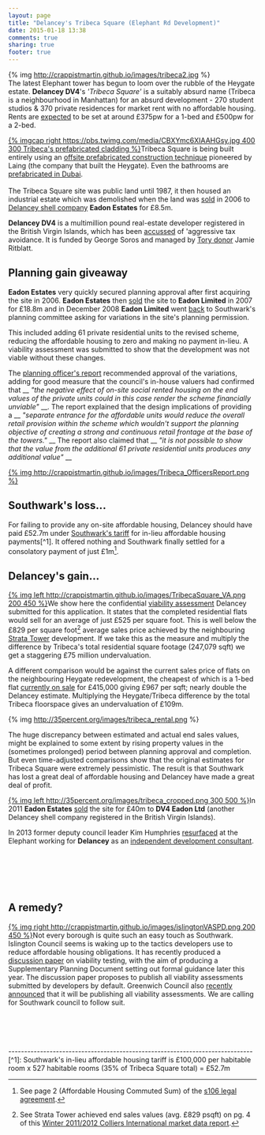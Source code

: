```yaml
---
layout: page
title: "Delancey's Tribeca Square (Elephant Rd Development)"
date: 2015-01-18 13:38
comments: true
sharing: true
footer: true
---
```

{% img http://crappistmartin.github.io/images/tribeca2.jpg %}  
The latest Elephant tower has begun to loom over the rubble of the Heygate estate. __Delancey DV4__'s _'Tribeca Square'_ is a suitably absurd name (Tribeca is a neighbourhood in Manhattan) for an absurd development - 270 student studios & 370 private residences for market rent with no affordable housing. Rents are [expected](http://35percent.org/blog/2014/07/19/community-infrastructure-levy/) to be set at around £375pw for a 1-bed and £500pw for a 2-bed.

[{% imgcap right https://pbs.twimg.com/media/CBXYmc6XIAAHGsy.jpg 400 300 Tribeca's prefabricated cladding %}](https://pbs.twimg.com/media/CBXYmc6XIAAHGsy.jpg)Tribeca Square is being built entirely using an [offsite prefabricated construction technique](http://www.laingorourke.com/media/news-releases/2015/laing-o-rourke-led-consortium-awarded.aspx) pioneered by Laing (the company that built the Heygate). Even the bathrooms are [prefabricated in Dubai](http://www.london-se1.co.uk/news/view/7609).   
</br>
The Tribeca Square site was public land until 1987, it then housed an industrial estate which was demolished when the land was [sold](/images/LR_DV4Eadon2006.pdf) in 2006 to [Delancey shell company](/images/dv4.pdf) __Eadon Estates__ for £8.5m.

__Delancey DV4__ is a multimillion pound real-estate developer registered in the British Virgin Islands, which has been [accussed](http://35percent.org/images/PrivateEyeNo1311.pdf) of 'aggressive tax avoidance. It is funded by George Soros and managed by [Tory donor](http://www.independent.co.uk/news/uk/politics/party-funding-tory-coffers-benefit-from-fear-of-labour-mansion-tax-9716614.html) Jamie Ritblatt. 

## Planning gain giveaway 
__Eadon Estates__ very quickly secured planning approval after first acquiring the site in 2006. __Eadon Estates__ then [sold](/images/LR_Eadon_2007.pdf) the site to __Eadon Limited__ in 2007 for £18.8m and in December 2008 __Eadon Limited__ went [back](linktoplanningapp) to Southwark's planning committee asking for variations in the site's planning permission.

This included adding 61 private residential units to the revised scheme, reducing the affordable housing to zero and making no payment in-lieu. A viability assessment was submitted to show that the development was not viable without these changes.

The [planning officer's report](http://crappistmartin.github.io/images/Tribeca_OfficersReport.pdf) recommended approval of the variations, adding for good measure that the council's in-house valuers had confirmed that __ _"the negative effect of on-site social rented housing on the end values of the private units could in this case render the scheme financially unviable"_ __. The report explained that the design implications of providing a __ _"separate entrance for the affordable units would reduce the overall retail provision within the scheme which wouldn't support the planning objective of creating a strong and continuous retail frontage at the base of the towers."_ __
The report also claimed that __ _"it is not possible to show that the value from the additional 61 private residential units produces any additional value"_ __

[{% img http://crappistmartin.github.io/images/Tribeca_OfficersReport.png %}](http://crappistmartin.github.io/images/Tribeca_OfficersReport.pdf)

## Southwark's loss... 
For failing to provide any on-site affordable housing, Delancey should have paid £52.7m under [Southwark's tariff](http://affordable.heroku.com/images/affordablehousingspg.pdf) for in-lieu affordable housing payments[^1]. It offered nothing and Southwark finally settled for a consolatory payment of just £1m[^2]. 

## Delancey's gain...
[{% img left http://crappistmartin.github.io/images/TribecaSquare_VA.png 200 450 %}](http://crappistmartin.github.io/images/Delancey_Tribeca_ViabilityAssessment.pdf)We show here the confidential [viability assessment](http://crappistmartin.github.io/images/Delancey_Tribeca_ViabilityAssessment.pdf) Delancey submitted for this application. It states that the completed residential flats would sell for an average of just £525 per square foot. This is well below the £829 per square foot[^3] average sales price achieved by the neighbouring [Strata Tower](http://35percent.org/strata-tower/) development. If we take this as the measure and multiply the difference by Tribeca's total residential square footage (247,079 sqft) we get a staggering £75 million undervaluation.

A different comparison would be against the current sales price of flats on the neighbouring Heygate redevelopment, the cheapest of which is a 1-bed flat [currently on sale](http://www.rightmove.co.uk/new-homes-for-sale/property-48785797.html) for £415,000 giving £967 per sqft; nearly double the Delancey estimate. Multiplying the Heygate/Tribeca difference by the total Tribeca floorspace gives an undervaluation of £109m. 

{% img http://35percent.org/images/tribeca_rental.png %}

The huge discrepancy between estimated and actual end sales values, might be explained to some extent by rising property values in the (sometimes prolonged) period between planning approval and completion. But even time-adjusted comparisons show that the original estimates for Tribeca Square were extremely pessimistic. The result is that Southwark has lost a great deal of affordable housing and Delancey have made a great deal of profit.


[{% img left http://35percent.org/images/tribeca_cropped.png 300 500 %}](http://35percent.org/images/tribeca_cropped.png)In 2011 __Eadon Estates__ [sold](/images/LandRegistry_TribecaSquare.pdf) the site for £40m to __DV4 Eadon Ltd__ (another Delancey shell company registered in the British Virgin Islands). 

In 2013 former deputy council leader Kim Humphries [resurfaced](http://35percent.org/blog/2013/12/07/kim-humphreys-exit-stage-left/) at the Elephant working for __Delancey__ as an [independent development consultant](http://carvil-ventures.co.uk/).
</br>
</br>
</br>
</br>
</br>
</br>
## A remedy?
[{% img right http://crappistmartin.github.io/images/islingtonVASPD.png 200 450 %}](http://www.islington.gov.uk/services/planning/planningpol/pol_supplement/Pages/Development-Viability-Discussion-Paper-and-Questionnaire.aspx)Not every borough is quite such an easy touch as Southwark. Islington Council seems is waking up to the tactics developers use to reduce affordable housing obligations. It has recently produced a [discussion paper](http://www.islington.gov.uk/services/planning/planningpol/pol_supplement/Pages/Development-Viability-Discussion-Paper-and-Questionnaire.aspx) on viability testing, with the aim of producing a Supplementary Planning Document setting out formal guidance later this year. The discussion paper proposes to publish all viability assessments submitted by developers by default. Greenwich Council also [recently announced](http://www.24dash.com/news/housing/2015-05-11-London-borough-to-force-developers-to-make-affordable-housing-viability-studies-fully-public) that it will be publishing all viability assessments. We are calling for Southwark council to follow suit.  

</br>
</br>
</br>
</br>
-----------------------------------------------------------------------------
[^1]: Southwark's in-lieu affordable housing tariff is £100,000 per habitable room x 527 habitable rooms (35% of Tribeca Square total) = £52.7m

[^2]: See page 2 (Affordable Housing Commuted Sum) of the [s106 legal agreement](http://planbuild.southwark.gov.uk/documents/?GetDocument=%7b%7b%7b!kx6tQZNPCJomdoeiotHphA%3d%3d!%7d%7d%7d).

[^3]: See Strata Tower achieved end sales values (avg. £829 psqft) on pg. 4 of this [Winter 2011/2012 Colliers International market data report](http://www.colliers.com/~/media/Files/EMEA/UK/research/residential/201202-central-london-residential-market.pdf).

[^4]: See paragraph 3.6.4 of the [RICS Guidance on Viability Testing](http://www.pas.gov.uk/viability/-/journal_content/56/332612/4079553/ARTICLE).



